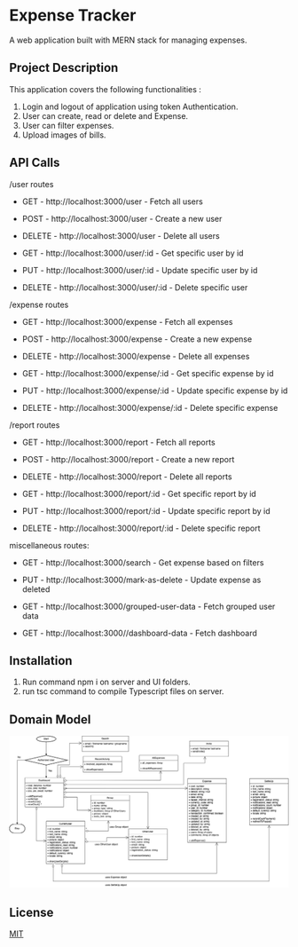 
# Expense Tracker
A web application built with MERN stack for managing expenses.


## Project Description
This application covers the following functionalities :

1) Login and logout of application using token Authentication.
2) User can create, read or delete and Expense.
3)   User can filter expenses.
4)  Upload images of bills.
## API Calls

/user routes

* GET - http://localhost:3000/user - Fetch all users
* POST - http://localhost:3000/user - Create a new user
* DELETE - http://localhost:3000/user - Delete all users  


* GET - http://localhost:3000/user/:id - Get specific user by id
* PUT - http://localhost:3000/user/:id - Update specific user by id
* DELETE - http://localhost:3000/user/:id - Delete specific user

/expense routes

* GET - http://localhost:3000/expense - Fetch all expenses
* POST - http://localhost:3000/expense - Create a new expense
* DELETE - http://localhost:3000/expense - Delete all expenses


* GET - http://localhost:3000/expense/:id - Get specific expense by id
* PUT - http://localhost:3000/expense/:id - Update specific expense by id
* DELETE - http://localhost:3000/expense/:id - Delete specific expense

/report routes

* GET - http://localhost:3000/report - Fetch all reports
* POST - http://localhost:3000/report - Create a new report
* DELETE - http://localhost:3000/report - Delete all reports


* GET - http://localhost:3000/report/:id - Get specific report by id
* PUT - http://localhost:3000/report/:id - Update specific report by id
* DELETE - http://localhost:3000/report/:id - Delete specific report

miscellaneous routes:

* GET - http://localhost:3000/search - Get expense based on filters
* PUT - http://localhost:3000/mark-as-delete - Update expense as deleted

* GET - http://localhost:3000/grouped-user-data - Fetch grouped user data
* GET - http://localhost:3000//dashboard-data - Fetch dashboard
## Installation

1) Run command npm i on server and UI folders.
2) run tsc command to compile Typescript files on server.
## Domain Model

![Domain Model Diagram](images/splitwisemodel.png)

## License

[MIT](https://choosealicense.com/licenses/mit/)

